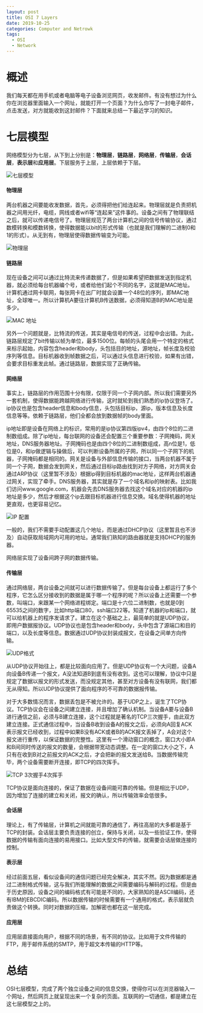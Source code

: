 ```yaml
---
layout: post
title: OSI 7 Layers
date: 2019-10-25
categories: Computer and Netrowk
tags: 
  - OSI
  - Network 
---
```


# 概述

我们每天都在用手机或者电脑等电子设备浏览网页，收发邮件。有没有想过为什么你在浏览器里面输入一个网址，就能打开一个页面？为什么你写了一封电子邮件，点击发送，对方就能收到这封邮件？下面就来总结一下最近学习的知识。

# 七层模型

网络模型分为七层，从下到上分别是：**物理层**，**链路层**，**网络层**，**传输层**，**会话层**，**表示层**和**应用层**。下层服务于上层，上层依赖于下层。

![七层模型](/src/img/article-img/Computer%20and%20Network/OSI/OSI%207%20layers.jpg)

#### 物理层

两台机器之间要能收发数据，首先，必须得把他们给连起来。物理层就是负责把机器之间用光纤，电缆，网线或者wifi等“连起来”这件事的。设备之间有了物理联结之后，就可以传递电信号了。物理层规范了两台计算机之间的信号传输协议，通过数模转换和模数转换，使得数据能以bit的形式传输（也就是我们理解的二进制0和1的形式）。从无到有，物理层使得数据传输变为可能。

![物理层](/src/img/article-img/Computer%20and%20Network/OSI/OSI%20physical.jpg)

#### 链路层

现在设备之间可以通过比特流来传递数据了，但是如果希望把数据发送到指定机器，就必须给每台机器编个号，或者给他们起个不同的名字，这就是MAC地址。计算机通过网卡联网，每张网卡在出厂时就会设置一个48位的序列，即MAC地址，全球唯一。所以计算机A要往计算机B传送数据，必须得知道B的MAC地址是多少。

![MAC 地址](/src/img/article-img/Computer%20and%20Network/OSI/mac.jpg)

另外一个问题就是，比特流的传送，其实是电信号的传送，过程中会出错。为此，链路层规定了bit传输以帧为单位，最多1500位。每帧的头尾会用一个特定的格式来标示起始，内容包含header和body，头包括目的地址，源地址，帧长度及校验序列等信息。目标机器收到帧数据之后，可以通过头信息进行校验，如果有出错，会要求目标重发此帧。通过链路层，数据实现了正确传输。

#### 网络层

事实上，链路层的作用范围十分有限，仅限于同一个子网内部。所以我们需要另外一套机制，使得数据能跨越网络进行传输，这时就轮到我们熟悉的ip协议登场了。ip协议也是包含header信息和body信息，头包括目标ip，源ip，版本信息及长度信息等等。依赖于链路层，他们全都会放到数据帧的body里面。

ip地址即是设备在网络上的标识，常用的是ip协议第四版ipv4，由四个8位的二进制数组成。除了ip地址，每台联网的设备还会配置三个重要参数：子网掩码，网关地址，DNS服务器地址。子网掩码也是由四个8位的二进制数组成，高n位是1，低位是0，和ip做逻辑与操做后，可以判断设备所属的子网，所以同一个子网下的机器，子网掩码都是相同的。网关是设备与外部信息传输的接口，当两台机器不属于同一个子网，数据会发到网关，然后通过目标ip路由找到对方子网络，对方网关会通过ARP协议（这里暂不涉及）根据ip得到目标机器的mac地址，这样两台机器通过网关，实现了牵手。DNS服务器，其实就是存了一个域名和ip的映射表。比如我们访问www.google.com，机器会先去DNS服务器去找这个域名对应的机器的ip地址是多少，然后才根据这个ip去跟目标机器进行信息交换。域名使得机器的地址更直观，也更容易记忆。

![IP 配置](/src/img/article-img/Computer%20and%20Network/OSI/ip.jpg)

一般的，我们不需要手动配置这几个地址，而是通过DHCP协议（这里暂且也不涉及）自动获取局域网内可用的地址。通常我们熟知的路由器就是支持DHCP的服务器。

网络层实现了设备间跨子网的数据传输。

#### 传输层

通过网络层，两台设备之间就可以进行数据传输了。但是每台设备上都运行了多个程序，它怎么区分接收到的数据是属于哪一个程序的呢？所以设备上还需要一个参数，叫端口，来跟某一个网络进程绑定。端口是十六位二进制数，也就是0到65535之间的数字，比如http端口80，ssh端口22等。知道了机器的ip和端口，就可以给机器上的程序发请求了。建立在这个基础之上，最简单的就是UDP协议，即用户数据报协议。UDP协议也是包含header和body，头中包含了源端口和目的端口，以及长度等信息。数据通过UDP协议封装成报文，在设备之间单方向传输。

![UDP格式](/src/img/article-img/Computer%20and%20Network/OSI/udp.jpg)

从UDP协议开始往上，都是比较面向应用了。但是UDP协议有一个大问题，设备A向设备B传递一个报文，A没法知道B到底有没有收到。这也可以理解，协议中只是规定了数据以报文的形式发送，而没规定其他，甚至对方设备有没有联网，我们都无从得知。所以UDP协议提供了面向程序的不可靠的数据报传输。

对于大多数情况而言，数据丢包是不被允许的。基于UDP之上，诞生了TCP协议。TCP协议会在设备之间建立连接，并且增加了确认机制。当设备A要与设备B进行通信之前，必须与B建立连接，这个过程就是著名的TCP三次握手，由此双方建立连接。正式通信过程中，当设备B收到设备A的报文之后，必须向A回复ACK表示报文已经收到，过程中如果B没有ACK或者B的ACK报文丢掉了，A会对这个报文进行重传，以保证数据的完整性。这里有一个滑动窗口的概念，窗口大小即A和B间同时传送的报文的数量，会根据带宽动态调整。在一定的窗口大小之下，A只有在收到B对之前报文的ACK之后，才会把新的报文发送给B。当数据传输完毕，两个设备需要断开连接，即TCP的四次挥手。

![TCP 3次握手4次挥手](/src/img/article-img/Computer%20and%20Network/OSI/TCP%203%20way%20handshake%204%20way%20termination.jpg)

TCP协议是面向连接的，保证了数据在设备间能可靠的传输。但是相比于UDP，因为增加了连接的建立和关闭，报文的确认，所以传输效率会低很多。

#### 会话层

理论上，有了传输层，计算机之间就能可靠的通信了，再往高层的大多都是基于TCP的封装。会话层主要负责连接的创立，保持与关闭，以及一些验证工作，使得数据的传输有面向连接的易用接口。比如大型文件的传输，就需要会话层做连接的控制。

#### 表示层

经过前面五层，看似设备间的通信问题已经完全解决，其实不然。因为数据都是通过二进制格式传输，这与我们所能理解的数据之间需要编码与解码的过程。但是由于历史原因，设备之间的编码格式有可能是不同的，大家熟知的是ASCII编码，还有IBM的EBCDIC编码。所以数据传输的时候需要有一个通用的格式，表示层就负责做这个转换。同时对数据的压缩，加解密也都在这一层完成。

#### 应用层

应用层直接面向用户，根据不同的场景，有不同的协议。比如用于文件传输的FTP，用于邮件系统的SMTP，用于超文本传输的HTTP等。

# 总结

OSI七层模型，完成了两个独立设备之间的信息交换，使得你可以在浏览器输入一个网址，然后网页上就呈现出来一个复杂的页面。互联网的一切通信，都是建立在这七层模型之上的。

